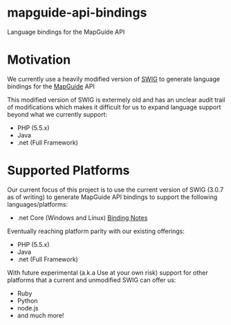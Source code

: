 # mapguide-api-bindings

Language bindings for the MapGuide API

# Motivation

We currently use a heavily modified version of [SWIG](http://swig.org) to generate 
language bindings for the [MapGuide](http://mapguide.osgeo.org) API

This modified version of SWIG is extermely old and has an unclear audit trail of modifications
which makes it difficult for us to expand language support beyond what we currently support:

 * PHP (5.5.x)
 * Java
 * .net (Full Framework)

# Supported Platforms

Our current focus of this project is to use the current version of SWIG (3.0.7 as of writing) to generate
MapGuide API bindings to support the following languages/platforms:

 * .net Core (Windows and Linux) [Binding Notes](src/Bindings/DotNetCore/README.md)
 
Eventually reaching platform parity with our existing offerings:

 * PHP (5.5.x)
 * Java
 * .net (Full Framework)

With future experimental (a.k.a Use at your own risk) support for other platforms that a current and unmodified SWIG can offer us:

 * Ruby
 * Python
 * node.js
 * and much more!